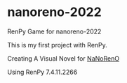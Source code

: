 # nanoreno-2022
RenPy Game for nanoreno-2022

This is my first project with RenPy.

Creating A Visual Novel for [NaNoRenO](https://itch.io/jam/nanoreno-2022)

Using RenPy 7.4.11.2266
